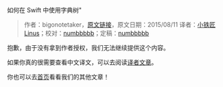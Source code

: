 如何在 Swift 中使用字典树"

> 作者：bigonotetaker，[原文链接](https://bigonotetaking.wordpress.com/2015/08/11/a-trie-in-swift/)，原文日期：2015/08/11
> 译者：[小铁匠Linus](http://weibo.com/linusling)；校对：[numbbbbb](https://github.com/numbbbbb)；定稿：[numbbbbb](https://github.com/numbbbbb)

抱歉，由于没有拿到作者授权，我们无法继续提供这个内容。

如果你真的很需要查看中文译文，可以去阅读[译者文章](https://github.com/kevin833752/MyTranslationSet/blob/master/TranslationSet/%E5%A6%82%E4%BD%95%E5%9C%A8%20Swift%20%E4%B8%AD%E4%BD%BF%E7%94%A8%E5%AD%97%E5%85%B8%E6%A0%91%28A%20Trie%20in%20Swift%29.md)。

你也可以去[首页](http://swift.gg)看看我们的其他文章！

